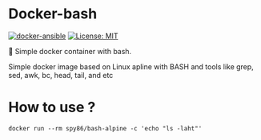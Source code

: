 # Docker-bash
[![docker-ansible](https://img.shields.io/badge/spy86-bash_alpine-blue.svg)](https://cloud.docker.com/repository/docker/spy86/bash-alpine) [![License: MIT](https://img.shields.io/badge/License-MIT-yellow.svg)](https://opensource.org/licenses/MIT)

🐳 Simple docker container with bash.<br/>

Simple docker image based on Linux apline with BASH and tools like grep, sed, awk, bc, head, tail, and etc

# How to use ?

```
docker run --rm spy86/bash-alpine -c 'echo "ls -laht"'
```
